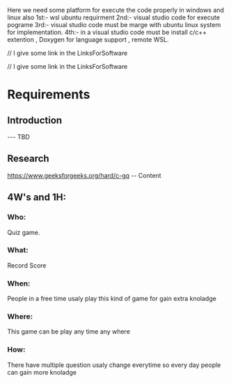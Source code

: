 Here we need some platform for execute the code properly in windows and linux also
1st:- wsl ubuntu requirment
2nd:- visual studio code for execute pograme
3rd:- visual studio code must be marge with ubuntu linux system for implementation.
4th:- in a visual studio code must be install c/c++ extention , Doxygen for language support , remote WSL.


// I give some link in the LinksForSoftware


// I give some link in the LinksForSoftware

# Requirements
## Introduction
 --- TBD 

## Research
https://www.geeksforgeeks.org/hard/c-gq
-- Content 

## 4W's and 1H:

### Who: 
Quiz game. 
### What: 
Record Score 
### When: 
People in a free time usaly play this kind of game for gain extra knoladge 
### Where: 
This game can be play any time any where
### How: 
There have multiple question usaly change everytime so every day people can gain more knoladge

